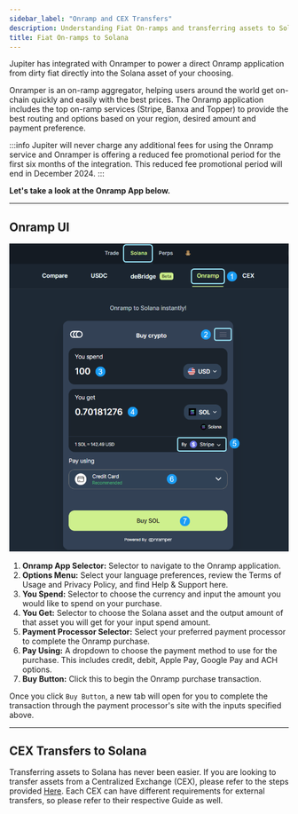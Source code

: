 ```yaml
---
sidebar_label: "Onramp and CEX Transfers"
description: Understanding Fiat On-ramps and transferring assets to Solana from CEX's.
title: Fiat On-ramps to Solana
---
```


<head>
    <title>Asset On-ramps to Solana</title>
    <meta name="twitter:card" content="summary" />
</head>

Jupiter has integrated with Onramper to power a direct Onramp application from dirty fiat directly into the Solana asset of your choosing. 

Onramper is an on-ramp aggregator, helping users around the world get on-chain quickly and easily with the best prices. The Onramp application includes the top on-ramp services (Stripe, Banxa and Topper) to provide the best routing and options based on your region, desired amount and payment preference.

:::info
Jupiter will never charge any additional fees for using the Onramp service and Onramper is offering a reduced fee promotional period for the first six months of the integration. This reduced fee promotional period will end in December 2024.
:::

**Let's take a look at the Onramp App below.**

---

## Onramp UI

![Onramp UI](../img/bridge/bridge-3.png)

1. **Onramp App Selector:** Selector to navigate to the Onramp application.
2. **Options Menu:** Select your language preferences, review the Terms of Usage and Privacy Policy, and find Help & Support here. 
3. **You Spend:** Selector to choose the currency and input the amount you would like to spend on your purchase.
4. **You Get:** Selector to choose the Solana asset and the output amount of that asset you will get for your input spend amount.
5. **Payment Processor Selector:** Select your preferred payment processor to complete the Onramp purchase.
6. **Pay Using:** A dropdown to choose the payment method to use for the purchase. This includes credit, debit, Apple Pay, Google Pay and ACH options.
7. **Buy Button:** Click this to begin the Onramp purchase transaction.

Once you click `Buy Button`, a new tab will open for you to complete the transaction through the payment processor's site with the inputs specified above.

---

## CEX Transfers to Solana

Transferring assets to Solana has never been easier. If you are looking to transfer assets from a Centralized Exchange (CEX), please refer to the steps provided [Here](https://jup.ag/bridge/cex). Each CEX can have different requirements for external transfers, so please refer to their respective Guide as well.
